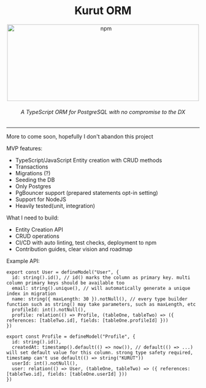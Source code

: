 <div align="center">
<h1>Kurut ORM</h1>
<img width="500" height="200" alt="npm" src="https://www.shoro.kg/wp-content/uploads/2016/08/krutt-1-min.png">
<h6><i>A TypeScript ORM for PostgreSQL with no compromise to the DX</i></h6>
<hr />
</div>

More to come soon, hopefully I don't abandon this project

MVP features:

- TypeScript/JavaScript Entity creation with CRUD methods
- Transactions
- Migrations (?)
- Seeding the DB
- Only Postgres
- PgBouncer support (prepared statements opt-in setting)
- Support for NodeJS
- Heavily tested(unit, integration)

What I need to build:

- Entity Creation API
- CRUD operations
- CI/CD with auto linting, test checks, deployment to npm
- Contribution guides, clear vision and roadmap

Example API:

```
export const User = defineModel("User", {
  id: string().id(), // id() marks the column as primary key. multi column primary keys should be available too
  email: string().unique(), // will automatically generate a unique index in migration
  name: string({ maxLength: 30 }).notNull(), // every type builder function such as string() may take parameters, such as maxLength, etc
  profileId: int().notNull(),
  profile: relation(() => Profile, (tableOne, tableTwo) => ({ references: [tableTwo.id], fields: [tableOne.profileId] }))
})

export const Profile = defineModel("Profile", {
  id: string().id(),
  createdAt: timestamp().default(() => now()), // default(() => ...) will set default value for this column. strong type safety required, timestamp can't use default(() => string("KURUT"))
  userId: int().notNull(),
  user: relation(() => User, (tableOne, tableTwo) => ({ references: [tableTwo.id], fields: [tableOne.userId] }))
})
```
